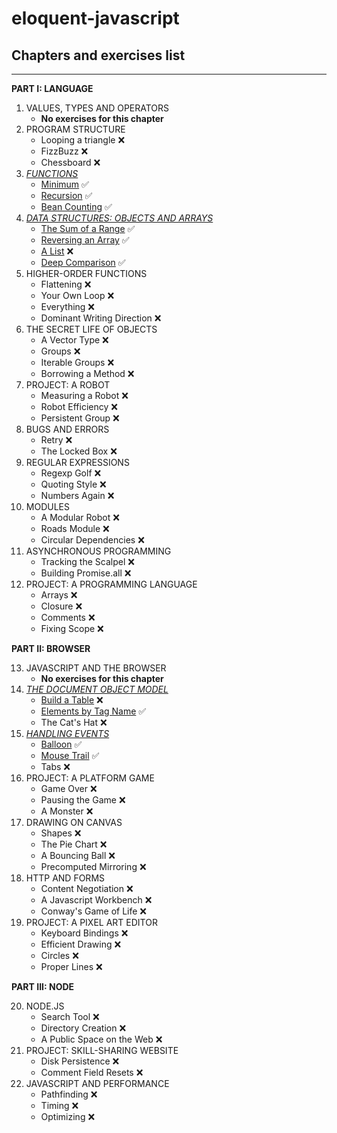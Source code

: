 # eloquent-javascript

## Chapters and exercises list

---

**PART I: LANGUAGE**

1. VALUES, TYPES AND OPERATORS
   - **No exercises for this chapter**
2. PROGRAM STRUCTURE
   - Looping a triangle ❌
   - FizzBuzz ❌
   - Chessboard ❌
3. [_FUNCTIONS_](https://github.com/PabloGracia/eloquent-javascript/tree/master/Exercises/03-Functions)
   - [Minimum](https://github.com/PabloGracia/eloquent-javascript/tree/master/Exercises/03-Functions/Minimum) ✅
   - [Recursion](https://github.com/PabloGracia/eloquent-javascript/tree/master/Exercises/03-Functions/Recursion) ✅
   - [Bean Counting](https://github.com/PabloGracia/eloquent-javascript/tree/master/Exercises/03-Functions/Bean-Counting) ✅
4. [_DATA STRUCTURES: OBJECTS AND ARRAYS_](https://github.com/PabloGracia/eloquent-javascript/tree/master/Exercises/04-Data-Structures-Objects-and-Arrays)
   - [The Sum of a Range](https://github.com/PabloGracia/eloquent-javascript/tree/master/Exercises/04-Data-Structures-Objects-and-Arrays/The-Sum-of-a-Range) ✅
   - [Reversing an Array](https://github.com/PabloGracia/eloquent-javascript/tree/master/Exercises/04-Data-Structures-Objects-and-Arrays/Reversing-an-Array) ✅
   - [A List](https://github.com/PabloGracia/eloquent-javascript/tree/master/Exercises/04-Data-Structures-Objects-and-Arrays/A-List) ❌
   - [Deep Comparison](https://github.com/PabloGracia/eloquent-javascript/tree/master/Exercises/04-Data-Structures-Objects-and-Arrays/Deep-Comparison) ✅
5. HIGHER-ORDER FUNCTIONS
   - Flattening ❌
   - Your Own Loop ❌
   - Everything ❌
   - Dominant Writing Direction ❌
6. THE SECRET LIFE OF OBJECTS
   - A Vector Type ❌
   - Groups ❌
   - Iterable Groups ❌
   - Borrowing a Method ❌
7. PROJECT: A ROBOT
   - Measuring a Robot ❌
   - Robot Efficiency ❌
   - Persistent Group ❌
8. BUGS AND ERRORS
   - Retry ❌
   - The Locked Box ❌
9. REGULAR EXPRESSIONS
   - Regexp Golf ❌
   - Quoting Style ❌
   - Numbers Again ❌
10. MODULES
    - A Modular Robot ❌
    - Roads Module ❌
    - Circular Dependencies ❌
11. ASYNCHRONOUS PROGRAMMING
    - Tracking the Scalpel ❌
    - Building Promise.all ❌
12. PROJECT: A PROGRAMMING LANGUAGE
    - Arrays ❌
    - Closure ❌
    - Comments ❌
    - Fixing Scope ❌

**PART II: BROWSER**

13. JAVASCRIPT AND THE BROWSER
    - **No exercises for this chapter**
14. [_THE DOCUMENT OBJECT MODEL_](https://github.com/PabloGracia/eloquent-javascript/tree/master/Exercises/14-The-Document-Object-Model)
    - [Build a Table](https://github.com/PabloGracia/eloquent-javascript/tree/master/Exercises/14-The-Document-Object-Model/Build-a-Table) ❌
    - [Elements by Tag Name](https://github.com/PabloGracia/eloquent-javascript/tree/master/Exercises/14-The-Document-Object-Model/Elements-by-Tag-Name) ✅
    - The Cat's Hat ❌
15. [_HANDLING EVENTS_](https://github.com/PabloGracia/eloquent-javascript/tree/master/Exercises/15-Handling-Events)
    - [Balloon](https://github.com/PabloGracia/eloquent-javascript/tree/master/Exercises/15-Handling-Events/Balloon) ✅
    - [Mouse Trail](https://github.com/PabloGracia/eloquent-javascript/tree/master/Exercises/15-Handling-Events/MouseTrail) ✅
    - Tabs ❌
16. PROJECT: A PLATFORM GAME
    - Game Over ❌
    - Pausing the Game ❌
    - A Monster ❌
17. DRAWING ON CANVAS
    - Shapes ❌
    - The Pie Chart ❌
    - A Bouncing Ball ❌
    - Precomputed Mirroring ❌
18. HTTP AND FORMS
    - Content Negotiation ❌
    - A Javascript Workbench ❌
    - Conway's Game of Life ❌
19. PROJECT: A PIXEL ART EDITOR
    - Keyboard Bindings ❌
    - Efficient Drawing ❌
    - Circles ❌
    - Proper Lines ❌

**PART III: NODE**

20. NODE.JS
    - Search Tool ❌
    - Directory Creation ❌
    - A Public Space on the Web ❌
21. PROJECT: SKILL-SHARING WEBSITE
    - Disk Persistence ❌
    - Comment Field Resets ❌
22. JAVASCRIPT AND PERFORMANCE
    - Pathfinding ❌
    - Timing ❌
    - Optimizing ❌
